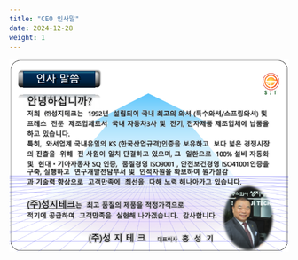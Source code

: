 ```yaml
---
title: "CEO 인사말"
date: 2024-12-28
weight: 1
---
```


![Company Introduction](/images/illustrations/salutation.png)
